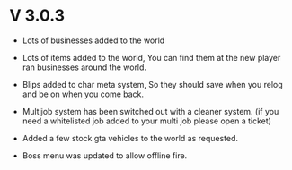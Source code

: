 # V 3.0.3

* Lots of businesses added to the world

* Lots of items added to the world, You can find them at the new player ran businesses around the world.

* Blips added to char meta system, So they should save when you relog and be on when you come back.

* Multijob system has been switched out with a cleaner system. (if you need a whitelisted job added to your multi job please open a ticket)

* Added a few stock gta vehicles to the world as requested. 

* Boss menu was updated to allow offline fire.
